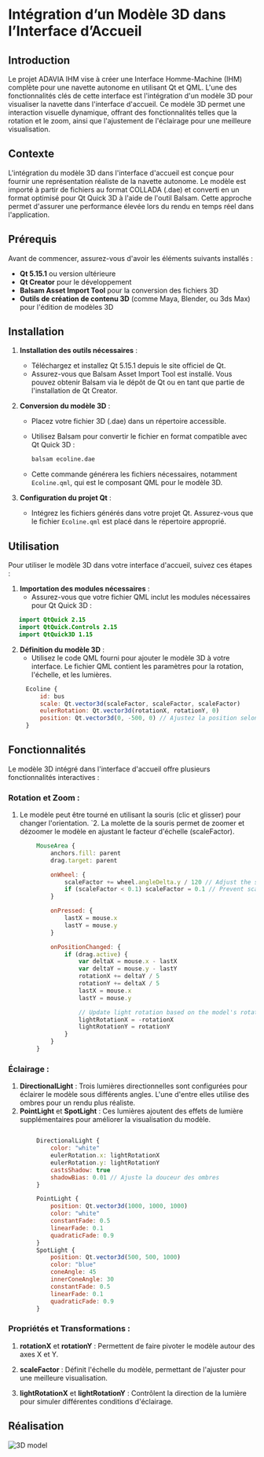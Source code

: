 # Intégration d’un Modèle 3D dans l’Interface d’Accueil

## Introduction

Le projet ADAVIA IHM vise à créer une Interface Homme-Machine (IHM) complète pour une navette autonome en utilisant Qt et QML. L'une des fonctionnalités clés de cette interface est l'intégration d'un modèle 3D pour visualiser la navette dans l'interface d'accueil. Ce modèle 3D permet une interaction visuelle dynamique, offrant des fonctionnalités telles que la rotation et le zoom, ainsi que l'ajustement de l'éclairage pour une meilleure visualisation.

## Contexte

L'intégration du modèle 3D dans l'interface d'accueil est conçue pour fournir une représentation réaliste de la navette autonome. Le modèle est importé à partir de fichiers au format COLLADA (.dae) et converti en un format optimisé pour Qt Quick 3D à l'aide de l'outil Balsam. Cette approche permet d'assurer une performance élevée lors du rendu en temps réel dans l'application.

## Prérequis

Avant de commencer, assurez-vous d'avoir les éléments suivants installés :

- **Qt 5.15.1** ou version ultérieure
- **Qt Creator** pour le développement
- **Balsam Asset Import Tool** pour la conversion des fichiers 3D
- **Outils de création de contenu 3D** (comme Maya, Blender, ou 3ds Max) pour l'édition de modèles 3D

## Installation

1. **Installation des outils nécessaires** :
   - Téléchargez et installez Qt 5.15.1 depuis le site officiel de Qt.
   - Assurez-vous que Balsam Asset Import Tool est installé. Vous pouvez obtenir Balsam via le dépôt de Qt ou en tant que partie de l'installation de Qt Creator.

2. **Conversion du modèle 3D** :
   - Placez votre fichier 3D (.dae) dans un répertoire accessible.
   - Utilisez Balsam pour convertir le fichier en format compatible avec Qt Quick 3D :

     ```bash
     balsam ecoline.dae
     ```

   - Cette commande générera les fichiers nécessaires, notamment `Ecoline.qml`, qui est le composant QML pour le modèle 3D.

3. **Configuration du projet Qt** :
   - Intégrez les fichiers générés dans votre projet Qt. Assurez-vous que le fichier `Ecoline.qml` est placé dans le répertoire approprié.

## Utilisation

Pour utiliser le modèle 3D dans votre interface d'accueil, suivez ces étapes :

1. **Importation des modules nécessaires** :
   - Assurez-vous que votre fichier QML inclut les modules nécessaires pour Qt Quick 3D :

  ```qml
     import QtQuick 2.15
     import QtQuick.Controls 2.15
     import QtQuick3D 1.15
  ```

2. **Définition du modèle 3D** :
   - Utilisez le code QML fourni pour ajouter le modèle 3D à votre interface. Le fichier QML contient les paramètres pour la rotation, l'échelle, et les lumières.

```qml
     Ecoline {
         id: bus
         scale: Qt.vector3d(scaleFactor, scaleFactor, scaleFactor)
         eulerRotation: Qt.vector3d(rotationX, rotationY, 0)
         position: Qt.vector3d(0, -500, 0) // Ajustez la position selon les besoins
     }
```
## Fonctionnalités

Le modèle 3D intégré dans l'interface d'accueil offre plusieurs fonctionnalités interactives :

### Rotation et Zoom :
1. Le modèle peut être tourné en utilisant la souris (clic et glisser) pour changer l'orientation.
`2. La molette de la souris permet de zoomer et dézoomer le modèle en ajustant le facteur d'échelle (scaleFactor).


```qml
        MouseArea {
            anchors.fill: parent
            drag.target: parent

            onWheel: {
                scaleFactor += wheel.angleDelta.y / 120 // Adjust the scale factor change rate
                if (scaleFactor < 0.1) scaleFactor = 0.1 // Prevent scale factor from being too small
            }

            onPressed: {
                lastX = mouse.x
                lastY = mouse.y
            }

            onPositionChanged: {
                if (drag.active) {
                    var deltaX = mouse.x - lastX
                    var deltaY = mouse.y - lastY
                    rotationX += deltaY / 5
                    rotationY += deltaX / 5
                    lastX = mouse.x
                    lastY = mouse.y

                    // Update light rotation based on the model's rotation
                    lightRotationX = -rotationX
                    lightRotationY = rotationY
                }
            }
        }
```


### Éclairage :

1. **DirectionalLight** : Trois lumières directionnelles sont configurées pour éclairer le modèle sous différents angles. L'une d'entre elles utilise des ombres pour un rendu plus réaliste.
2. **PointLight** et **SpotLight** : Ces lumières ajoutent des effets de lumière supplémentaires pour améliorer la visualisation du modèle.



```qml

        DirectionalLight {
            color: "white"
            eulerRotation.x: lightRotationX
            eulerRotation.y: lightRotationY
            castsShadow: true
            shadowBias: 0.01 // Ajuste la douceur des ombres
        }

        PointLight {
            position: Qt.vector3d(1000, 1000, 1000)
            color: "white"
            constantFade: 0.5
            linearFade: 0.1
            quadraticFade: 0.9
        }
        SpotLight {
            position: Qt.vector3d(500, 500, 1000)
            color: "blue"
            coneAngle: 45
            innerConeAngle: 30
            constantFade: 0.5
            linearFade: 0.1
            quadraticFade: 0.9
        }

```


### Propriétés et Transformations :

1. **rotationX** et **rotationY** : Permettent de faire pivoter le modèle autour des axes X et Y.

2. **scaleFactor** : Définit l'échelle du modèle, permettant de l'ajuster pour une meilleure visualisation.

3. **lightRotationX** et **lightRotationY** : Contrôlent la direction de la lumière pour simuler différentes conditions d'éclairage.


## Réalisation

![3D model](https://github.com/user-attachments/assets/54477309-977c-4263-971a-db8ec4a4cd1a)










